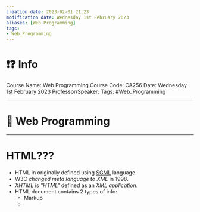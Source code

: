 ```yaml
---
creation date: 2023-02-01 21:23
modification date: Wednesday 1st February 2023
aliases: [Web Programming] 
tags: 
- Web_Programming
---
```


# ❗❓ Info
Course Name: Web Programming
Course Code: CA256
Date: Wednesday 1st February 2023
Professor/Speaker: 
Tags: #Web_Programming

---
# 📑 Web Programming


---
# **HTML???**
- HTML in originally defined using [SGML](Side_Notes/sgml) language.
- W3C *changed meta language to XML* in 1998.
- *XHTML* is *"HTML"* defined as an *XML application*.
- HTML document contains 2 types of info:
	- Markup
	- 